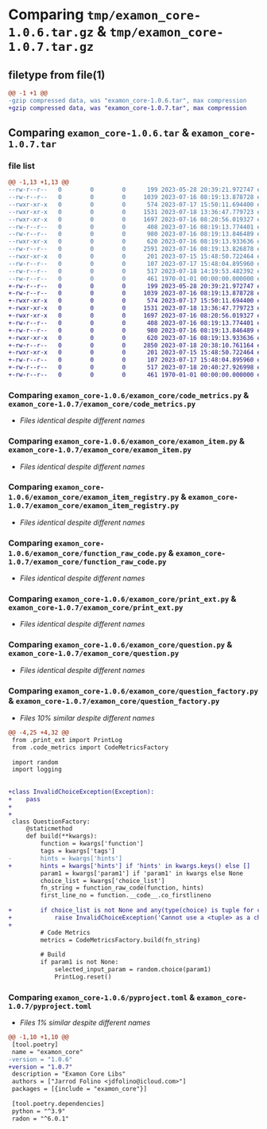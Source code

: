 # Comparing `tmp/examon_core-1.0.6.tar.gz` & `tmp/examon_core-1.0.7.tar.gz`

## filetype from file(1)

```diff
@@ -1 +1 @@
-gzip compressed data, was "examon_core-1.0.6.tar", max compression
+gzip compressed data, was "examon_core-1.0.7.tar", max compression
```

## Comparing `examon_core-1.0.6.tar` & `examon_core-1.0.7.tar`

### file list

```diff
@@ -1,13 +1,13 @@
--rw-r--r--   0        0        0      199 2023-05-28 20:39:21.972747 examon_core-1.0.6/examon_core/__init__.py
--rw-r--r--   0        0        0     1039 2023-07-16 08:19:13.878728 examon_core-1.0.6/examon_core/code_metrics.py
--rwxr-xr-x   0        0        0      574 2023-07-17 15:50:11.694400 examon_core-1.0.6/examon_core/examon_item.py
--rwxr-xr-x   0        0        0     1531 2023-07-18 13:36:47.779723 examon_core-1.0.6/examon_core/examon_item_registry.py
--rwxr-xr-x   0        0        0     1697 2023-07-16 08:20:56.019327 examon_core-1.0.6/examon_core/function_raw_code.py
--rw-r--r--   0        0        0      408 2023-07-16 08:19:13.774401 examon_core-1.0.6/examon_core/multi_choice_factory.py
--rw-r--r--   0        0        0      980 2023-07-16 08:19:13.846489 examon_core-1.0.6/examon_core/print_ext.py
--rwxr-xr-x   0        0        0      620 2023-07-16 08:19:13.933636 examon_core-1.0.6/examon_core/question.py
--rw-r--r--   0        0        0     2591 2023-07-16 08:19:13.826878 examon_core-1.0.6/examon_core/question_factory.py
--rwxr-xr-x   0        0        0      201 2023-07-15 15:48:50.722464 examon_core-1.0.6/examon_core/question_response.py
--rw-r--r--   0        0        0      107 2023-07-17 15:48:04.895960 examon_core-1.0.6/examon_core/todo.md
--rw-r--r--   0        0        0      517 2023-07-18 14:19:53.482392 examon_core-1.0.6/pyproject.toml
--rw-r--r--   0        0        0      461 1970-01-01 00:00:00.000000 examon_core-1.0.6/PKG-INFO
+-rw-r--r--   0        0        0      199 2023-05-28 20:39:21.972747 examon_core-1.0.7/examon_core/__init__.py
+-rw-r--r--   0        0        0     1039 2023-07-16 08:19:13.878728 examon_core-1.0.7/examon_core/code_metrics.py
+-rwxr-xr-x   0        0        0      574 2023-07-17 15:50:11.694400 examon_core-1.0.7/examon_core/examon_item.py
+-rwxr-xr-x   0        0        0     1531 2023-07-18 13:36:47.779723 examon_core-1.0.7/examon_core/examon_item_registry.py
+-rwxr-xr-x   0        0        0     1697 2023-07-16 08:20:56.019327 examon_core-1.0.7/examon_core/function_raw_code.py
+-rw-r--r--   0        0        0      408 2023-07-16 08:19:13.774401 examon_core-1.0.7/examon_core/multi_choice_factory.py
+-rw-r--r--   0        0        0      980 2023-07-16 08:19:13.846489 examon_core-1.0.7/examon_core/print_ext.py
+-rwxr-xr-x   0        0        0      620 2023-07-16 08:19:13.933636 examon_core-1.0.7/examon_core/question.py
+-rw-r--r--   0        0        0     2850 2023-07-18 20:38:10.761164 examon_core-1.0.7/examon_core/question_factory.py
+-rwxr-xr-x   0        0        0      201 2023-07-15 15:48:50.722464 examon_core-1.0.7/examon_core/question_response.py
+-rw-r--r--   0        0        0      107 2023-07-17 15:48:04.895960 examon_core-1.0.7/examon_core/todo.md
+-rw-r--r--   0        0        0      517 2023-07-18 20:40:27.926998 examon_core-1.0.7/pyproject.toml
+-rw-r--r--   0        0        0      461 1970-01-01 00:00:00.000000 examon_core-1.0.7/PKG-INFO
```

### Comparing `examon_core-1.0.6/examon_core/code_metrics.py` & `examon_core-1.0.7/examon_core/code_metrics.py`

 * *Files identical despite different names*

### Comparing `examon_core-1.0.6/examon_core/examon_item.py` & `examon_core-1.0.7/examon_core/examon_item.py`

 * *Files identical despite different names*

### Comparing `examon_core-1.0.6/examon_core/examon_item_registry.py` & `examon_core-1.0.7/examon_core/examon_item_registry.py`

 * *Files identical despite different names*

### Comparing `examon_core-1.0.6/examon_core/function_raw_code.py` & `examon_core-1.0.7/examon_core/function_raw_code.py`

 * *Files identical despite different names*

### Comparing `examon_core-1.0.6/examon_core/print_ext.py` & `examon_core-1.0.7/examon_core/print_ext.py`

 * *Files identical despite different names*

### Comparing `examon_core-1.0.6/examon_core/question.py` & `examon_core-1.0.7/examon_core/question.py`

 * *Files identical despite different names*

### Comparing `examon_core-1.0.6/examon_core/question_factory.py` & `examon_core-1.0.7/examon_core/question_factory.py`

 * *Files 10% similar despite different names*

```diff
@@ -4,25 +4,32 @@
 from .print_ext import PrintLog
 from .code_metrics import CodeMetricsFactory
 
 import random
 import logging
 
 
+class InvalidChoiceException(Exception):
+    pass
+
+
 class QuestionFactory:
     @staticmethod
     def build(**kwargs):
         function = kwargs['function']
         tags = kwargs['tags']
-        hints = kwargs['hints']
+        hints = kwargs['hints'] if 'hints' in kwargs.keys() else []
         param1 = kwargs['param1'] if 'param1' in kwargs else None
         choice_list = kwargs['choice_list']
         fn_string = function_raw_code(function, hints)
         first_line_no = function.__code__.co_firstlineno
 
+        if choice_list is not None and any(type(choice) is tuple for choice in choice_list):
+            raise InvalidChoiceException('Cannot use a <tuple> as a choice')
+
         # Code Metrics
         metrics = CodeMetricsFactory.build(fn_string)
 
         # Build
         if param1 is not None:
             selected_input_param = random.choice(param1)
             PrintLog.reset()
```

### Comparing `examon_core-1.0.6/pyproject.toml` & `examon_core-1.0.7/pyproject.toml`

 * *Files 1% similar despite different names*

```diff
@@ -1,10 +1,10 @@
 [tool.poetry]
 name = "examon_core"
-version = "1.0.6"
+version = "1.0.7"
 description = "Examon Core Libs"
 authors = ["Jarrod Folino <jdfolino@icloud.com>"]
 packages = [{include = "examon_core"}]
 
 [tool.poetry.dependencies]
 python = "^3.9"
 radon = "^6.0.1"
```

